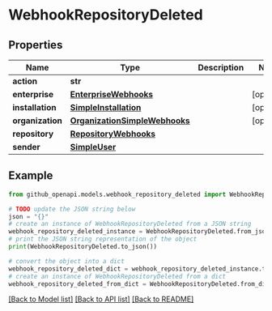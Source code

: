 # WebhookRepositoryDeleted


## Properties

Name | Type | Description | Notes
------------ | ------------- | ------------- | -------------
**action** | **str** |  | 
**enterprise** | [**EnterpriseWebhooks**](EnterpriseWebhooks.md) |  | [optional] 
**installation** | [**SimpleInstallation**](SimpleInstallation.md) |  | [optional] 
**organization** | [**OrganizationSimpleWebhooks**](OrganizationSimpleWebhooks.md) |  | [optional] 
**repository** | [**RepositoryWebhooks**](RepositoryWebhooks.md) |  | 
**sender** | [**SimpleUser**](SimpleUser.md) |  | 

## Example

```python
from github_openapi.models.webhook_repository_deleted import WebhookRepositoryDeleted

# TODO update the JSON string below
json = "{}"
# create an instance of WebhookRepositoryDeleted from a JSON string
webhook_repository_deleted_instance = WebhookRepositoryDeleted.from_json(json)
# print the JSON string representation of the object
print(WebhookRepositoryDeleted.to_json())

# convert the object into a dict
webhook_repository_deleted_dict = webhook_repository_deleted_instance.to_dict()
# create an instance of WebhookRepositoryDeleted from a dict
webhook_repository_deleted_from_dict = WebhookRepositoryDeleted.from_dict(webhook_repository_deleted_dict)
```
[[Back to Model list]](../README.md#documentation-for-models) [[Back to API list]](../README.md#documentation-for-api-endpoints) [[Back to README]](../README.md)


